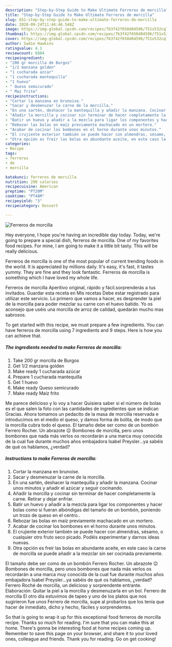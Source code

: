 ```yaml
---
description: "Step-by-Step Guide to Make Ultimate Ferreros de morcilla"
title: "Step-by-Step Guide to Make Ultimate Ferreros de morcilla"
slug: 651-step-by-step-guide-to-make-ultimate-ferreros-de-morcilla
date: 2020-09-24T11:44:46.548Z
image: https://img-global.cpcdn.com/recipes/7b3f42f658d04596/751x532cq70/ferreros-de-morcilla-foto-principal.jpg
thumbnail: https://img-global.cpcdn.com/recipes/7b3f42f658d04596/751x532cq70/ferreros-de-morcilla-foto-principal.jpg
cover: https://img-global.cpcdn.com/recipes/7b3f42f658d04596/751x532cq70/ferreros-de-morcilla-foto-principal.jpg
author: Sadie Hawkins
ratingvalue: 4.1
reviewcount: 6884
recipeingredient:
- "200 gr morcilla de Burgos"
- "1/2 manzana golden"
- "1 cucharada azcar"
- "1 cucharada mantequilla"
- "1 huevo"
- " Queso semicurado"
- " Maz frito"
recipeinstructions:
- "Cortar la manzana en brunoise."
- "Sacar y desmenuzar la carne de la morcilla."
- "En una sartén, deshacer la mantequilla y añadir la manzana. Cocinar unos minutos y añadir el azúcar y seguir cocinando."
- "Añadir la morcilla y cocinar sin terminar de hacer completamente la carne. Retirar y dejar enfriar."
- "Batir un huevo y añadir a la mezcla para ligar los componentes y hacer bolas como si fueran albóndigas del tamaño de un bombón, poniendo un trozo de queso en el centro.."
- "Rebozar las bolas en maíz previamente machacado en un mortero."
- "Acabar de cocinar los bombones en el horno durante unos minutos."
- "El crujiente exterior también se puede hacer con almendras, sésamo, o cualquier otro fruto seco picado. Podéis experimentar y darnos ideas nuevas."
- "Otra opción es freír las bolas en abundante aceite, en este caso la carne de morcilla se puede añadir a la mezclar sin ser cocinada previamente."
categories:
- Recipe
tags:
- ferreros
- de
- morcilla

katakunci: ferreros de morcilla 
nutrition: 290 calories
recipecuisine: American
preptime: "PT20M"
cooktime: "PT48M"
recipeyield: "3"
recipecategory: Dessert

---
```



![Ferreros de morcilla](https://img-global.cpcdn.com/recipes/7b3f42f658d04596/751x532cq70/ferreros-de-morcilla-foto-principal.jpg)

Hey everyone, I hope you're having an incredible day today. Today, we're going to prepare a special dish, ferreros de morcilla. One of my favorites food recipes. For mine, I am going to make it a little bit tasty. This will be really delicious.

Ferreros de morcilla is one of the most popular of current trending foods in the world. It is appreciated by millions daily. It's easy, it's fast, it tastes yummy. They are fine and they look fantastic. Ferreros de morcilla is something which I have loved my whole life.

Ferreros de morcilla Aperitivo original, rápido y fácil.sorprenderás a tus invitados. Guardar esta receta en Mis recetas Debe estar registrado para utilizar este servicio. Lo primero que vamos a hacer, es desprender la piel de la morcilla para poder mezclar su carne con el huevo batido. Yo os aconsejo que uséis una morcilla de arroz de calidad, quedarán mucho mas sabrosos.


To get started with this recipe, we must prepare a few ingredients. You can have ferreros de morcilla using 7 ingredients and 9 steps. Here is how you can achieve that.

<!--inarticleads1-->

##### The ingredients needed to make Ferreros de morcilla:

1. Take 200 gr morcilla de Burgos
1. Get 1/2 manzana golden
1. Make ready 1 cucharada azúcar
1. Prepare 1 cucharada mantequilla
1. Get 1 huevo
1. Make ready  Queso semicurado
1. Make ready  Maíz frito


Me parece delicioso y lo voy a hacer Quisiera saber si el número de bolas es el que salen la foto con las cantidades de ingredientes que se indican Gracias. Ahora tomamos un pedacito de la masa de morcilla reservada e introducimos en el medio el queso, y damos forma de bolita, de modo que la morcilla cubra todo el queso. El tamaño debe ser como de un bombón Ferrero Rocher. Un abrazote 😉 Bombones de morcilla, pero unos bombones que nada más verlos os recordarán a una marca muy conocida de la cual fue durante muchos años embajadora Isabel Preysler…ya sabéis de qué os hablamos, ¿verdad? 

<!--inarticleads2-->

##### Instructions to make Ferreros de morcilla:

1. Cortar la manzana en brunoise.
1. Sacar y desmenuzar la carne de la morcilla.
1. En una sartén, deshacer la mantequilla y añadir la manzana. Cocinar unos minutos y añadir el azúcar y seguir cocinando.
1. Añadir la morcilla y cocinar sin terminar de hacer completamente la carne. Retirar y dejar enfriar.
1. Batir un huevo y añadir a la mezcla para ligar los componentes y hacer bolas como si fueran albóndigas del tamaño de un bombón, poniendo un trozo de queso en el centro..
1. Rebozar las bolas en maíz previamente machacado en un mortero.
1. Acabar de cocinar los bombones en el horno durante unos minutos.
1. El crujiente exterior también se puede hacer con almendras, sésamo, o cualquier otro fruto seco picado. Podéis experimentar y darnos ideas nuevas.
1. Otra opción es freír las bolas en abundante aceite, en este caso la carne de morcilla se puede añadir a la mezclar sin ser cocinada previamente.


El tamaño debe ser como de un bombón Ferrero Rocher. Un abrazote 😉 Bombones de morcilla, pero unos bombones que nada más verlos os recordarán a una marca muy conocida de la cual fue durante muchos años embajadora Isabel Preysler…ya sabéis de qué os hablamos, ¿verdad? Ferrero Roché de morcilla, un delicioso y sorprendente entrante. Elaboración: Quitar la piel a la morcilla y desmenuzarla en un bol. Ferrero de morcilla El otro día estuvimos de tapeo y uno de los platos que nos sugirieron fue unos Ferrero de morcilla, supe al probarlos que los tenía que hacer de inmediato, dicho y hecho, fáciles y sorprendentes. 

So that is going to wrap it up for this exceptional food ferreros de morcilla recipe. Thanks so much for reading. I'm sure that you can make this at home. There's gonna be interesting food at home recipes coming up. Remember to save this page on your browser, and share it to your loved ones, colleague and friends. Thank you for reading. Go on get cooking!

